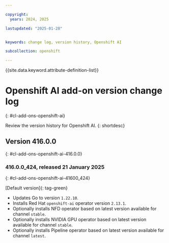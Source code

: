 ```yaml
---

copyright:
  years: 2024, 2025

lastupdated: "2025-01-28"


keywords: change log, version history, Openshift AI

subcollection: openshift

---
```


{{site.data.keyword.attribute-definition-list}}

<!-- The content in this topic is auto-generated except for reuse-snippets indicated with {[ ]}. -->


# Openshift AI add-on version change log
{: #cl-add-ons-openshift-ai}

Review the version history for Openshift AI.
{: shortdesc}



## Version 416.0.0
{: #cl-add-ons-openshift-ai-416.0.0}


### 416.0.0_424, released 21 January 2025
{: #cl-add-ons-openshift-ai-41600_424}

[Default version]{: tag-green}

- Updates Go to version `1.22.10`.
- Installs Red Hat `openshift-ai` operator version `2.13.1`.
- Optionally installs NFD operator based on latest version available for channel `stable`.
- Optionally installs NVIDIA GPU operator based on latest version available for channel `stable`.
- Optionally installs Pipeline operator based on latest version available for channel `latest`.
